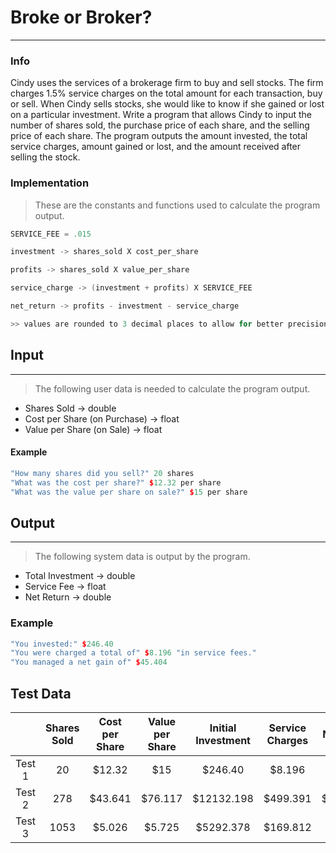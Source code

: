 # Broke or Broker?
***
### Info
Cindy uses the services of a brokerage firm to buy and sell stocks.
The firm charges 1.5% service charges on the total amount for each
transaction, buy or sell. When Cindy sells stocks, she would like to
know if she gained or lost on a particular investment. Write a program
that allows Cindy to input the number of shares sold, the purchase price
of each share, and the selling price of each share. The program outputs
the amount invested, the total service charges, amount gained or lost,
and the amount received after selling the stock.

### Implementation
> These are the constants and functions used to calculate the program output.

```c++
SERVICE_FEE = .015

investment -> shares_sold X cost_per_share

profits -> shares_sold X value_per_share

service_charge -> (investment + profits) X SERVICE_FEE

net_return -> profits - investment - service_charge

>> values are rounded to 3 decimal places to allow for better precision

```

## Input
***
> The following user data is needed to calculate the program output.

+ Shares Sold -> double
+ Cost per Share (on Purchase) -> float
+ Value per Share (on Sale) -> float

#### Example
```c++
"How many shares did you sell?" 20 shares
"What was the cost per share?" $12.32 per share
"What was the value per share on sale?" $15 per share
```

## Output
***
> The following system data is output by the program.

+ Total Investment -> double
+ Service Fee -> float
+ Net Return -> double

### Example
```c++
"You invested:" $246.40
"You were charged a total of" $8.196 "in service fees."
"You managed a net gain of" $45.404
```

## Test Data
|        | Shares Sold | Cost per Share | Value per Share | Initial Investment | Service Charges | Net Return   |
|:------:|:-----------:|:--------------:|:---------------:|:------------------:|:---------------:|:------------:|
| Test 1 |    20       |     $12.32     |     $15         |     $246.40        |   $8.196        |  $45.404     |
| Test 2 |   278       |    $43.641     |    $76.117      |    $12132.198      |   $499.391      |  $8528.937   |
| Test 3 |  1053       |   $5.026       |   $5.725        |    $5292.378       |   $169.812      |   $566.235   |
